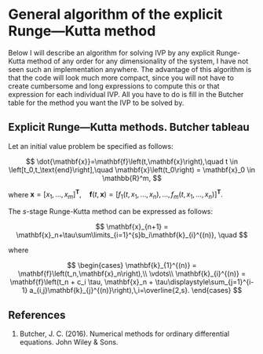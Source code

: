 # General algorithm of the explicit Runge—Kutta method
Below I will describe an algorithm for solving IVP by any explicit Runge-Kutta method of any order for any dimensionality of the system, I have not seen such an implementation anywhere. 
The advantage of this algorithm is that the code will look much more compact, since you will not have to create cumbersome and long expressions to compute this or that expression for each individual IVP. 
All you have to do is fill in the Butcher table for the method you want the IVP to be solved by.

## Explicit Runge—Kutta methods. Butcher tableau
Let an initial value problem be specified as follows:

$$ \dot{\mathbf{x}}=\mathbf{f}\left(t,\mathbf{x}\right),\quad t \in \left[t_0,t_\text{end}\right],\quad \mathbf{x}\left(t_0\right) = \mathbf{x}_0 \in \mathbb{R}^m, $$

where $\mathbf{x}=\left[x_1,\dots,x_m\right]^\mathbf{T},\quad
	\mathbf{f}\left(t,\mathbf{x}\right)=\left[f_1\left(t,x_1,\dots,x_n\right),\dots,f_m\left(t,x_1,\dots,x_n\right)\right]^\mathbf{T}.$
	
The $s$-stage Runge-Kutta method can be expressed as follows:

$$ \mathbf{x}_{n+1} = \mathbf{x}_n+\tau\sum\limits_{i=1}^{s}b_i\mathbf{k}_{i}^{(n)}, \quad $$

where

$$
\begin{cases}
\mathbf{k}_{1}^{(n)} = \mathbf{f}\left(t_n,\mathbf{x}_n\right),\\
\vdots\\
\mathbf{k}_{i}^{(n)} = \mathbf{f}\left(t_n + c_i \tau, \mathbf{x}_n + \tau\displaystyle\sum_{j=1}^{i-1} a_{i,j}\mathbf{k}_{j}^{(n)}\right),\,i=\overline{2,s}.
\end{cases}
$$
	
## References
1. Butcher, J. C. (2016). Numerical methods for ordinary differential equations. John Wiley & Sons.
